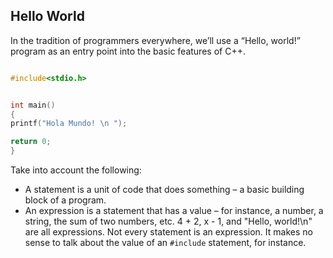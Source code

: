 ## Hello World

In the tradition of programmers everywhere, we’ll use a “Hello, world!” program as an entry
point into the basic features of C++.

```cpp

#include<stdio.h>


int main()
{
printf("Hola Mundo! \n ");

return 0;
}
```

Take into account the following:
- A statement is a unit of code that does something – a basic building block of a program.
- An expression is a statement that has a value – for instance, a number, a string, the
sum of two numbers, etc. 4 + 2, x - 1, and "Hello, world!\n" are all expressions.
Not every statement is an expression. It makes no sense to talk about the value of an
`#include` statement, for instance.
